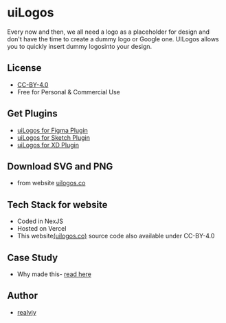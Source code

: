 
# uiLogos

Every now and then, we all need a logo as a placeholder for design and don't have the time to create a dummy logo or Google one. UILogos allows you to quickly insert dummy logosinto your design.

## License
* [CC-BY-4.0](https://creativecommons.org/licenses/by/4.0/deed.en)
* Free for Personal & Commercial Use

## Get Plugins
 * [ uiLogos for Figma Plugin ](https://www.figma.com/community/plugin/1120667703468196103/uilogos)
 * [ uiLogos for Sketch Plugin ](https://github.com/realvjy/uiLogos-sketch-plugin)
 * [ uiLogos for XD Plugin ](https://github.com/realvjy/uilogos-XD)

## Download SVG and PNG
* from website [uilogos.co](https://uilogos.co)


## Tech Stack for website
* Coded in NexJS
* Hosted on Vercel
* This website[(uilogos.co)](https://github.com/realvjy/uilogos.co) source code also available under CC-BY-4.0

## Case Study
* Why made this- [read here](https://blog.prototypr.io/uilogos-behind-the-scene-3de570114e9d)

## Author
* [realvjy](https://x.com/realvjy)